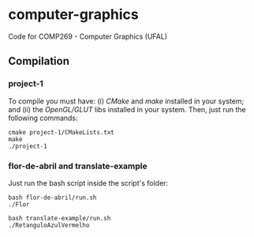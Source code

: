 # computer-graphics
Code for COMP269 - Computer Graphics (UFAL)

## Compilation

### project-1
To compile you must have: (i) *CMake* and *make* installed in your system; and (ii) the *OpenGL/GLUT* libs installed in your system. Then, just run the following commands:
```
cmake project-1/CMakeLists.txt
make
./project-1
```

### flor-de-abril and translate-example
Just run the bash script inside the script's folder:
```
bash flor-de-abril/run.sh
./Flor

bash translate-example/run.sh
./RetanguloAzulVermelho
```
